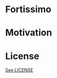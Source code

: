 # Fortissimo

# Motivation

# License

[See LICENSE](https://github.com/fortissimo-ff/fortissimo/blob/master/LICENSE.md)
